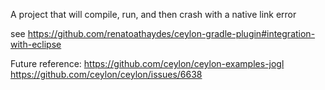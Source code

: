 A project that will compile, run, and then crash with a native link error

see https://github.com/renatoathaydes/ceylon-gradle-plugin#integration-with-eclipse

Future reference:
https://github.com/ceylon/ceylon-examples-jogl
https://github.com/ceylon/ceylon/issues/6638

